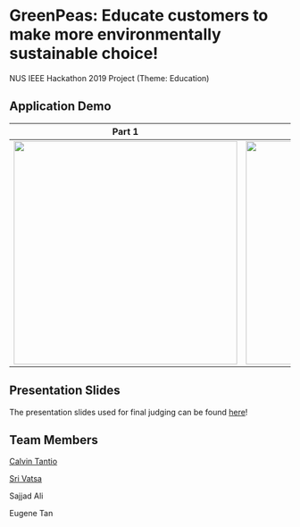# GreenPeas: Educate customers to make more environmentally sustainable choice!

NUS IEEE Hackathon 2019 Project
(Theme: Education)

## Application Demo
  
| Part 1   |      Part 2   |
|----------|:-------------:|
| <img src="https://github.com/CT15/GreenPeas/blob/master/Misc/demo1.gif" height="400" /> |  <img src="https://github.com/CT15/GreenPeas/blob/master/Misc/demo2.gif" height="400" /> |

## Presentation Slides

The presentation slides used for final judging can be found [here](https://bit.ly/2Vj5KGd)!

## Team Members

[Calvin Tantio](https://github.com/CT15)

[Sri Vatsa](https://github.com/Sri-vatsa)

Sajjad Ali

Eugene Tan
